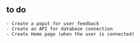 ## to do

    - Create a poput for user feedback
    - Create an API for database connection
    - Create Home page (when the user is connected)
